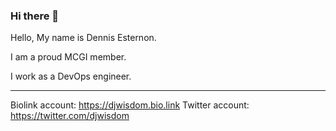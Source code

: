 ### Hi there 👋

Hello, My name is Dennis Esternon.

I am a proud MCGI member.

I work as a DevOps engineer. 

----
Biolink account: https://djwisdom.bio.link
Twitter account: https://twitter.com/djwisdom

<!--
**djwisdom/djwisdom** is a ✨ _special_ ✨ repository because its `README.md` (this file) appears on your GitHub profile.

Here are some ideas to get you started:

- 🔭 I’m currently working on ...
- 🌱 I’m currently learning ...
- 👯 I’m looking to collaborate on ...
- 🤔 I’m looking for help with ...
- 💬 Ask me about ...
- 📫 How to reach me: ...
- 😄 Pronouns: ...
- ⚡ Fun fact: ...
-->
